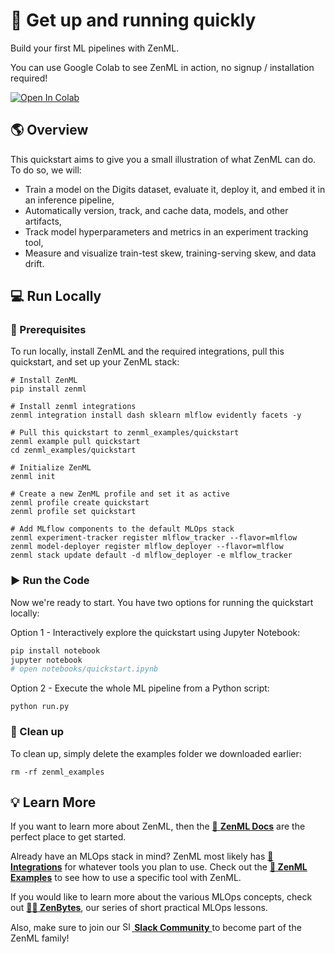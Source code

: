 # :running: Get up and running quickly

Build your first ML pipelines with ZenML.

You can use Google Colab to see ZenML in action, no signup / installation required!

<a href="https://colab.research.google.com/github/zenml-io/zenml/blob/main/examples/quickstart/notebooks/quickstart.ipynb" target="_parent"><img src="https://colab.research.google.com/assets/colab-badge.svg" alt="Open In Colab"/></a>

## :earth_americas: Overview

This quickstart aims to give you a small illustration of what ZenML can do. To do so, we will:
- Train a model on the Digits dataset, evaluate it, deploy it, and embed it in an inference pipeline,
- Automatically version, track, and cache data, models, and other artifacts,
- Track model hyperparameters and metrics in an experiment tracking tool,
- Measure and visualize train-test skew, training-serving skew, and data drift.

## :computer: Run Locally

### :page_facing_up: Prerequisites 
To run locally, install ZenML and the required integrations, pull this quickstart, and set up your ZenML stack:

```shell
# Install ZenML
pip install zenml

# Install zenml integrations
zenml integration install dash sklearn mlflow evidently facets -y

# Pull this quickstart to zenml_examples/quickstart
zenml example pull quickstart
cd zenml_examples/quickstart

# Initialize ZenML
zenml init

# Create a new ZenML profile and set it as active
zenml profile create quickstart
zenml profile set quickstart

# Add MLflow components to the default MLOps stack
zenml experiment-tracker register mlflow_tracker --flavor=mlflow
zenml model-deployer register mlflow_deployer --flavor=mlflow
zenml stack update default -d mlflow_deployer -e mlflow_tracker
```

### :arrow_forward: Run the Code
Now we're ready to start. You have two options for running the quickstart locally:

Option 1 - Interactively explore the quickstart using Jupyter Notebook:
```bash
pip install notebook
jupyter notebook
# open notebooks/quickstart.ipynb
```

Option 2 - Execute the whole ML pipeline from a Python script:
```shell
python run.py
```

### :sponge: Clean up

To clean up, simply delete the examples folder we downloaded earlier:

```shell
rm -rf zenml_examples
```

## :bulb: Learn More

If you want to learn more about ZenML, 
then the [:page_facing_up: **ZenML Docs**](https://docs.zenml.io/) 
are the perfect place to get started.

Already have an MLOps stack in mind?
ZenML most likely has
[**:link: Integrations**](https://docs.zenml.io/features/integrations) 
for whatever tools you plan to use. Check out the
[**:pray: ZenML Examples**](https://github.com/zenml-io/zenml/tree/main/examples)
to see how to use a specific tool with ZenML.

If you would like to learn more about the various MLOps concepts, check out
[**:teacher: ZenBytes**](https://github.com/zenml-io/zenbytes),
our series of short practical MLOps lessons.

Also, make sure to join our <a href="https://zenml.io/slack-invite" target="_blank">
    <img width="15" src="https://cdn3.iconfinder.com/data/icons/logos-and-brands-adobe/512/306_Slack-512.png" alt="Slack"/>
    <b>Slack Community</b> 
</a> to become part of the ZenML family!
